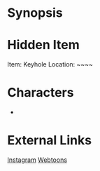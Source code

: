 # Synopsis


# Hidden Item
Item: Keyhole
Location: ~~~~

# Characters
* 

# External Links
[Instagram](https://www.instagram.com/p/CAlbC4YjDRy/)
[Webtoons]()